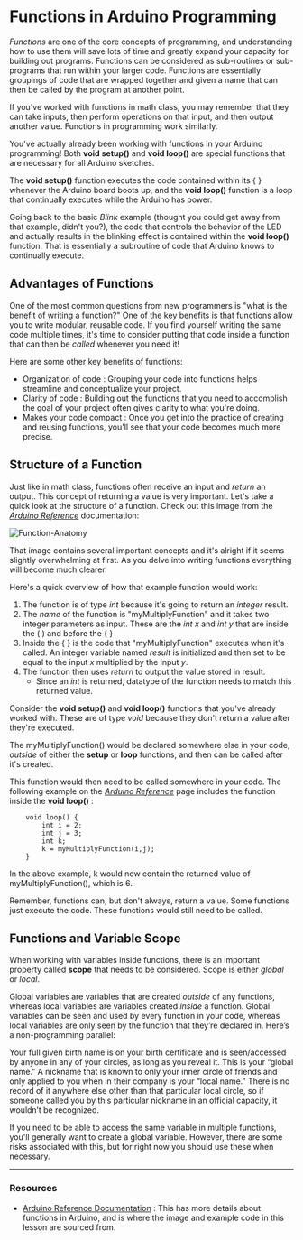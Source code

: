 # Functions in Arduino Programming
 _Functions_ are one of the core concepts of programming, and understanding how to use them will save lots of time and greatly expand your capacity for building out programs. Functions can be considered as sub-routines or sub-programs that run within your larger code. Functions are essentially groupings of code that are wrapped together and given a name that can then be called by the program at another point.

If you've worked with functions in math class, you may remember that they can take inputs, then perform operations on that input, and then output another value. Functions in programming work similarly.  

You've actually already been working with functions in your Arduino programming! Both **void setup()** and **void loop()** are special functions that are necessary for all Arduino sketches.

The **void setup()** function executes the code contained within its { } whenever the Arduino board boots up, and the **void loop()** function is a loop that continually executes while the Arduino has power.

Going back to the basic _Blink_ example (thought you could get away from that example, didn't you?), the code that controls the behavior of the LED and actually results in the blinking effect is contained within the **void loop()** function. That is essentially a subroutine of code that Arduino knows to continually execute.

## Advantages of Functions
One of the most common questions from new programmers is "what is the benefit of writing a function?" One of the key benefits is that functions allow you to write modular, reusable code. If you find yourself writing the same code multiple times, it's time to consider putting that code inside a function that can then be _called_ whenever you need it!

Here are some other key benefits of functions:
- Organization of code : Grouping your code into functions helps streamline and conceptualize your project.
- Clarity of code : Building out the functions that you need to accomplish the goal of your project often gives clarity to what you're doing.
- Makes your code compact : Once you get into the practice of creating and reusing functions, you'll see that your code becomes much more precise.

## Structure of a Function
Just like in math class, functions often receive an input and _return_ an output. This concept of returning a value is very important. Let's take a quick look at the structure of a function. Check out this image from the [_Arduino Reference_](https://www.arduino.cc/en/Reference/FunctionDeclaration) documentation:

![Function-Anatomy](https://www.arduino.cc/en/uploads/Reference/FuncAnatomy.png)

That image contains several important concepts and it's alright if it seems slightly overwhelming at first. As you delve into writing functions everything will become much clearer.

Here's a quick overview of how that example function would work:

1. The function is of type _int_ because it's going to return an _integer_ result.
2. The _name_ of the function is "myMultiplyFunction" and it takes two integer parameters as input. These are the _int x_ and _int y_ that are inside the ( ) and before the { }
3. Inside the { } is the code that "myMultiplyFunction" executes when it's called. An integer variable named _result_ is initialized and then set to be equal to the input _x_ multiplied by the input _y_.
4. The function then uses _return_ to output the value stored in result.
    - Since an _int_ is returned, datatype of the function needs to match this returned value.

Consider the **void setup()** and **void loop()** functions that you've already worked with. These are of type _void_ because they don't return a value after they're executed.

The myMultiplyFunction() would be declared somewhere else in your code, _outside_ of either the **setup** or **loop** functions, and then can be called after it's created.

This function would then need to be called somewhere in your code. The following example on the [_Arduino Reference_](https://www.arduino.cc/en/Reference/FunctionDeclaration)  page includes the function inside the **void loop()** :

```arduino
    void loop() {
        int i = 2;
        int j = 3;
        int k;
        k = myMultiplyFunction(i,j);
    }
```

In the above example, k would now contain the returned value of myMultiplyFunction(), which is 6.

Remember, functions can, but don't always, return a value. Some functions just execute the code. These functions would still need to be called.

## Functions and Variable Scope
When working with variables inside functions, there is an important property called <strong>scope</strong> that needs to be considered. Scope is either <em>global</em> or <em>local</em>.

Global variables are variables that are created <em>outside</em> of any functions, whereas local variables are variables created <em>inside</em> a function. Global variables can be seen and used by every function in your code, whereas local variables are only seen by the function that they’re declared in. Here’s a non-programming parallel:

Your full given birth name is on your birth certificate and is seen/accessed by anyone in any of your circles, as long as you reveal it. This is your “global name.” A nickname that is known to only your inner circle of friends and only applied to you when in their company is your “local name.” There is no record of it anywhere else other than that particular local circle, so if someone called you by this particular nickname in an official capacity, it wouldn’t be recognized.

If you need to be able to access the same variable in multiple functions, you'll generally want to create a global variable. However, there are some risks associated with this, but for right now you should use these when necessary.

<hr/>

### Resources
- [Arduino Reference Documentation](https://www.arduino.cc/en/Reference/FunctionDeclaration) : This has more details about functions in Arduino, and is where the image and example code in this lesson are sourced from.
